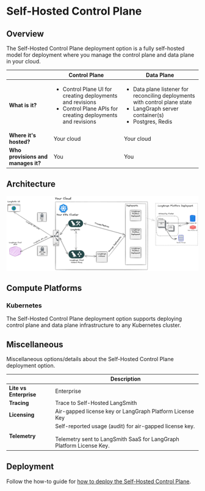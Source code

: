 # Self-Hosted Control Plane

## Overview

The Self-Hosted Control Plane deployment option is a fully self-hosted model for deployment where you manage the control plane and data plane in your cloud.

|                   | Control Plane     | Data Plane |
|-------------------|-------------------|------------|
| **What is it?** | <ul><li>Control Plane UI for creating deployments and revisions</li><li>Control Plane APIs for creating deployments and revisions</li></ul> | <ul><li>Data plane listener for reconciling deployments with control plane state</li><li>LangGraph server container(s)</li><li>Postgres, Redis</li></ul> |
| **Where it's hosted?** | Your cloud | Your cloud |
| **Who provisions and manages it?** | You | You |

## Architecture

![Self-Hosted Control Plane Architecture](./img/self_hosted_control_plane_architecture.png)

## Compute Platforms

### Kubernetes

The Self-Hosted Control Plane deployment option supports deploying control plane and data plane infrastructure to any Kubernetes cluster.

## Miscellaneous

Miscellaneous options/details about the Self-Hosted Control Plane deployment option.

|                   | Description |
|-------------------|-------------|
| **Lite vs Enterprise** | Enterprise |
| **Tracing** | Trace to Self-Hosted LangSmith |
| **Licensing** | Air-gapped license key or LangGraph Platform License Key |
| **Telemetry** | Self-reported usage (audit) for air-gapped license key.</br></br>Telemetry sent to LangSmith SaaS for LangGraph Platform License Key. |

## Deployment

Follow the how-to guide for [how to deploy the Self-Hosted Control Plane](../cloud/deployment/self_hosted_control_plane.md).
